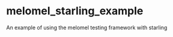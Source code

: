 melomel_starling_example
========================

An example of using the melomel testing framework with starling
